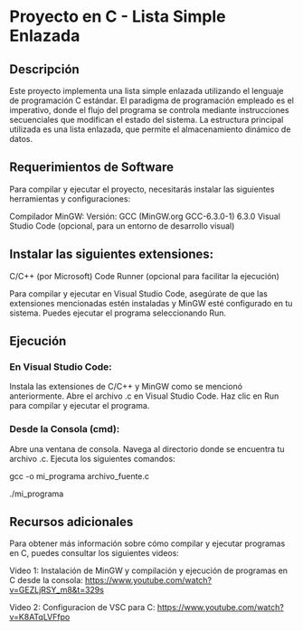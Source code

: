 # Proyecto en C - Lista Simple Enlazada

## Descripción

Este proyecto implementa una lista simple enlazada utilizando el lenguaje de programación C estándar. El paradigma de programación empleado es el imperativo, donde el flujo del programa se controla mediante instrucciones secuenciales que modifican el estado del sistema. La estructura principal utilizada es una lista enlazada, que permite el almacenamiento dinámico de datos.

## Requerimientos de Software

Para compilar y ejecutar el proyecto, necesitarás instalar las siguientes herramientas y configuraciones:

Compilador MinGW:
Versión: GCC (MinGW.org GCC-6.3.0-1) 6.3.0
Visual Studio Code (opcional, para un entorno de desarrollo visual)

## Instalar las siguientes extensiones:

C/C++ (por Microsoft)
Code Runner (opcional para facilitar la ejecución)

Para compilar y ejecutar en Visual Studio Code, asegúrate de que las extensiones mencionadas estén instaladas y MinGW esté configurado en tu sistema. Puedes ejecutar el programa seleccionando Run.


## Ejecución

### En Visual Studio Code:

Instala las extensiones de C/C++ y MinGW como se mencionó anteriormente.
Abre el archivo .c en Visual Studio Code.
Haz clic en Run para compilar y ejecutar el programa.

### Desde la Consola (cmd):

Abre una ventana de consola.
Navega al directorio donde se encuentra tu archivo .c.
Ejecuta los siguientes comandos:

gcc -o mi_programa archivo_fuente.c

./mi_programa

## Recursos adicionales

Para obtener más información sobre cómo compilar y ejecutar programas en C, puedes consultar los siguientes videos:

Video 1: Instalación de MinGW y compilación y ejecución de programas en C desde la consola: https://www.youtube.com/watch?v=GEZLjRSY_m8&t=329s

Video 2: Configuracion de VSC para C: https://www.youtube.com/watch?v=K8ATqLVFfpo
